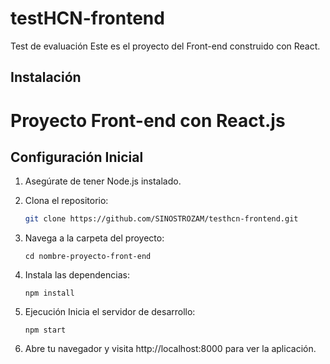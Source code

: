# testHCN-frontend

Test de evaluación
Este es el proyecto del Front-end construido con React.

## Instalación

# Proyecto Front-end con React.js

## Configuración Inicial

1. Asegúrate de tener Node.js instalado.
2. Clona el repositorio:

   ```bash
   git clone https://github.com/SINOSTROZAM/testhcn-frontend.git
   
3. Navega a la carpeta del proyecto:
   ```bashbash
   cd nombre-proyecto-front-end

4. Instala las dependencias:
   ```bashbash
   npm install

5. Ejecución
   Inicia el servidor de desarrollo:

   ```bashbash
   npm start

6. Abre tu navegador y visita http://localhost:8000 para ver la aplicación.
